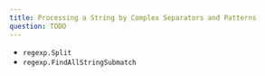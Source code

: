 ```yaml
---
title: Processing a String by Complex Separators and Patterns
question: TODO
---
```


* `regexp.Split`
* `regexp.FindAllStringSubmatch`

